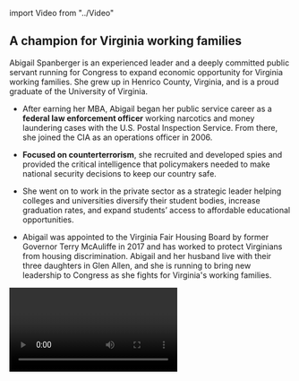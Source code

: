 import Video from "../Video"

## A champion for Virginia working families

Abigail Spanberger is an experienced leader and a deeply committed public servant running for Congress to expand economic opportunity for Virginia working families. She grew up in Henrico County, Virginia, and is a proud graduate of the University of Virginia.

- After earning her MBA, Abigail began her public service career as a **federal law enforcement officer** working narcotics and money laundering cases with the U.S. Postal Inspection Service. From there, she joined the CIA as an operations officer in 2006.

- **Focused on counterterrorism**, she recruited and developed spies and provided the critical intelligence that policymakers needed to make national security decisions to keep our country safe.

- She went on to work in the private sector as a strategic leader helping colleges and universities diversify their student bodies, increase graduation rates, and expand students’ access to affordable educational opportunities.

- Abigail was appointed to the Virginia Fair Housing Board by former Governor Terry McAuliffe in 2017 and has worked to protect Virginians from housing discrimination. Abigail and her husband live with their three daughters in Glen Allen, and she is running to bring new leadership to Congress as she fights for Virginia's working families.

<Video id="PeuJl3mBSJ0" />

## A fighter working to expand economic opportunity

Abigail is running to expand economic opportunity for all hardworking Virginians and to help create good-paying jobs. She is fighting to protect the economic security of Virginia working families and to defend the progress we’ve worked so hard to make. Abigail decided to run for Congress after listening to a friend share her fears over the repeal of the Affordable Care Act. Abigail’s friend – the father of a child with a genetic disorder – feared not just bankruptcy over medical bills but also losing access to the life-saving care her child needed. A first-time candidate, Abigail has said: “I realized that any fear or apprehension I had related to publicly campaigning, or putting myself out there…that was absolutely nothing compared to the fear that my friends feel when they think about what the future holds for their daughter.” When elected, Abigail will fight tirelessly to ensure that everyone in this country has access to affordable, quality health care.

## An opportunity to flip a seat

Abigail is challenging vulnerable Republican incumbent Congressman Dave Brat, a dangerous extremist trying to defend his record of failure to the Virginians he was elected to serve. He has voted to take away health care from millions of people, refused to face constituents who disagree with him, and gained notoriety last year when he was caught on camera complaining that “the women are in my grill no matter where I go.” Abigail is mounting a strong campaign to hold Brat accountable in a district with a powerful grassroots movement of Virginians ready to send him packing. She has what it takes to fight back and win, and to lead Virginia forward for working families. Let’s show Abigail our full support and help her flip this seat and take back the House.
